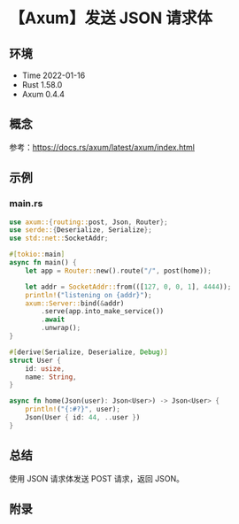# 【Axum】发送 JSON 请求体

## 环境

- Time 2022-01-16
- Rust 1.58.0
- Axum 0.4.4

## 概念

参考：<https://docs.rs/axum/latest/axum/index.html>  

## 示例

### main.rs

```rust
use axum::{routing::post, Json, Router};
use serde::{Deserialize, Serialize};
use std::net::SocketAddr;

#[tokio::main]
async fn main() {
    let app = Router::new().route("/", post(home));

    let addr = SocketAddr::from(([127, 0, 0, 1], 4444));
    println!("listening on {addr}");
    axum::Server::bind(&addr)
        .serve(app.into_make_service())
        .await
        .unwrap();
}

#[derive(Serialize, Deserialize, Debug)]
struct User {
    id: usize,
    name: String,
}

async fn home(Json(user): Json<User>) -> Json<User> {
    println!("{:#?}", user);
    Json(User { id: 44, ..user })
}
```

## 总结

使用 JSON 请求体发送 POST 请求，返回 JSON。

## 附录
